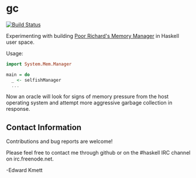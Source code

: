 gc
==

[![Build Status](https://secure.travis-ci.org/ekmett/gc.png?branch=master)](http://travis-ci.org/ekmett/gc)

Experimenting with building [Poor Richard's Memory Manager](http://www.cse.buffalo.edu/~mhertz/prmm-ismm-2011.pdf) in Haskell user space.

Usage:

```haskell
import System.Mem.Manager

main = do
  _ <- selfishManager
  ...
```

Now an oracle will look for signs of memory pressure from the host operating system and attempt more aggressive garbage collection
in response.

Contact Information
-------------------

Contributions and bug reports are welcome!

Please feel free to contact me through github or on the #haskell IRC channel on irc.freenode.net.

-Edward Kmett
